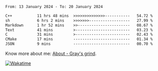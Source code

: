 <!--START_SECTION:waka-->

```txt
From: 13 January 2024 - To: 20 January 2024

C++           11 hrs 48 mins  >>>>>>>>>>>>>>-----------   54.72 %
sh            6 hrs 2 mins    >>>>>>>------------------   27.99 %
Markdown      1 hr 52 mins    >>-----------------------   08.67 %
Text          41 mins         >------------------------   03.23 %
C             31 mins         >------------------------   02.43 %
CMake         17 mins         -------------------------   01.34 %
JSON          9 mins          -------------------------   00.70 %
```

<!--END_SECTION:waka-->

<!-- [![grayxu's github stats](https://github-readme-stats.vercel.app/api?username=grayxu&count_private=true&show_icons=true)](https://github.com/grayxu) -->

Know more about me: [About - Gray's grind](https://www.grayxu.cn/).
<p align="left">
  <a href="https://wakatime.com/@grayxu" target="_blank">
    <img alt="Wakatime" src="https://wakatime.com/badge/user/c69eb31e-43a1-463f-8968-c3449e386f57.svg"/>
  </a>
</p>


